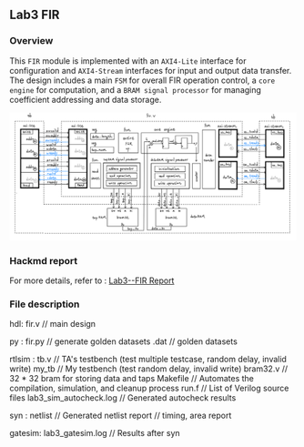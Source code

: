 ## Lab3 FIR
### Overview
This `FIR` module is implemented with an `AXI4-Lite` interface for configuration and `AXI4-Stream` interfaces for input and output data transfer. The design includes a main `FSM` for overall FIR operation control, a `core engine` for computation, and a `BRAM signal processor` for managing coefficient addressing and data storage.

![alt text](image.png)
### Hackmd report
For more details, refer to :
[Lab3--FIR Report](https://hackmd.io/9N8llY-tTKGlezyOHlR_Jg)

### File description
hdl:
    fir.v                   // main design

py :
    fir.py                  // generate golden datasets
    .dat                    // golden datasets 

rtlsim : 
    tb.v                    // TA's testbench (test multiple testcase, random delay, invalid write)
    my_tb                   // My testbench (test random delay, invalid write)
    bram32.v                // 32 * 32 bram for storing data and taps
    Makefile                // Automates the compilation, simulation, and cleanup process
    run.f                   // List of Verilog source files
    lab3_sim_autocheck.log  // Generated autocheck results

syn :
    netlist                 // Generated netlist 
    report                  // timing, area report 
    
gatesim:
    lab3_gatesim.log        // Results after syn